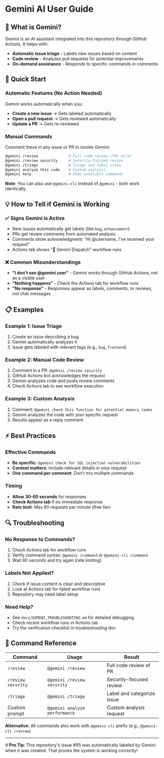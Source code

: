 # Gemini AI User Guide

## 🤖 What is Gemini?

Gemini is an AI assistant integrated into this repository through GitHub Actions. It helps with:

- **Automatic issue triage** - Labels new issues based on content
- **Code review** - Analyzes pull requests for potential improvements  
- **On-demand assistance** - Responds to specific commands in comments

## 🚀 Quick Start

### Automatic Features (No Action Needed)

Gemini works automatically when you:
- **Create a new issue** → Gets labeled automatically
- **Open a pull request** → Gets reviewed automatically  
- **Update a PR** → Gets re-reviewed

### Manual Commands

Comment these in any issue or PR to invoke Gemini:

```bash
@gemini /review              # Full code review (PRs only)
@gemini /review security     # Security-focused review  
@gemini /triage              # Triage and label issue
@gemini analyze this code    # Custom analysis
@gemini help                 # Show available commands
```

**Note**: You can also use `@gemini-cli` instead of `@gemini` - both work identically.

## 💡 How to Tell if Gemini is Working

### ✅ Signs Gemini is Active
- New issues automatically get labels (like `bug`, `enhancement`)
- PRs get review comments from automated analysis
- Comments show acknowledgment: "Hi @username, I've received your request"
- Actions tab shows "🔀 Gemini Dispatch" workflow runs

### ❌ Common Misunderstandings
- **"I don't see @gemini user"** - Gemini works through GitHub Actions, not as a visible user
- **"Nothing happens"** - Check the Actions tab for workflow runs
- **"No response"** - Responses appear as labels, comments, or reviews, not chat messages

## 📋 Examples

### Example 1: Issue Triage
1. Create an issue describing a bug
2. Gemini automatically analyzes it
3. Issue gets labeled with relevant tags (e.g., `bug`, `frontend`)

### Example 2: Manual Code Review
1. Comment in a PR: `@gemini /review security`
2. GitHub Actions bot acknowledges the request
3. Gemini analyzes code and posts review comments
4. Check Actions tab to see workflow execution

### Example 3: Custom Analysis
1. Comment: `@gemini check this function for potential memory leaks`
2. Gemini analyzes the code with your specific request
3. Results appear as a reply comment

## ⚡ Best Practices

### Effective Commands
- **Be specific**: `@gemini check for SQL injection vulnerabilities`
- **Context matters**: Include relevant details in your request
- **One command per comment**: Don't mix multiple commands

### Timing
- **Allow 30-60 seconds** for responses
- **Check Actions tab** if no immediate response
- **Rate limit**: Max 60 requests per minute (free tier)

## 🔍 Troubleshooting

### No Response to Commands?
1. Check Actions tab for workflow runs
2. Verify command syntax: `@gemini /command` or `@gemini-cli /command`
3. Wait 60 seconds and try again (rate limiting)

### Labels Not Applied?
1. Check if issue content is clear and descriptive
2. Look at Actions tab for failed workflow runs
3. Repository may need label setup

### Need Help?
- See `docs/GEMINI_TROUBLESHOOTING.md` for detailed debugging
- Check recent workflow runs in Actions tab
- Try the verification checklist in troubleshooting doc

## 🎯 Command Reference

| Command | Usage | Result |
|---------|-------|---------|
| `/review` | `@gemini /review` | Full code review of PR |
| `/review security` | `@gemini /review security` | Security-focused review |
| `/triage` | `@gemini /triage` | Label and categorize issue |
| Custom prompt | `@gemini analyze performance` | Custom analysis request |

**Alternative**: All commands also work with `@gemini-cli` prefix (e.g., `@gemini-cli /review`)

---

**💡 Pro Tip**: This repository's issue #95 was automatically labeled by Gemini when it was created. That proves the system is working correctly!